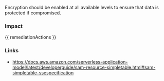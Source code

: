
Encryption should be enabled at all available levels to ensure that data is protected if compromised.


### Impact
<!-- Add Impact here -->

<!-- DO NOT CHANGE -->
{{ remediationActions }}

### Links
- https://docs.aws.amazon.com/serverless-application-model/latest/developerguide/sam-resource-simpletable.html#sam-simpletable-ssespecification


